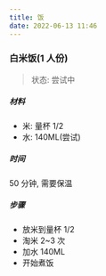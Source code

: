 ```yaml
---
title: 饭
date: 2022-06-13 11:46
---
```


### 白米饭(1 人份)

> 状态: 尝试中

##### 材料

- 米: 量杯 1/2
- 水: 140ML(尝试)

##### 时间

50 分钟, 需要保温

##### 步骤

- 放米到量杯 1/2
- 淘米 2~3 次
- 加水 140ML
- 开始煮饭
